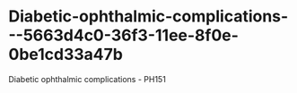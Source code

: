 # Diabetic-ophthalmic-complications---5663d4c0-36f3-11ee-8f0e-0be1cd33a47b
Diabetic ophthalmic complications - PH151

